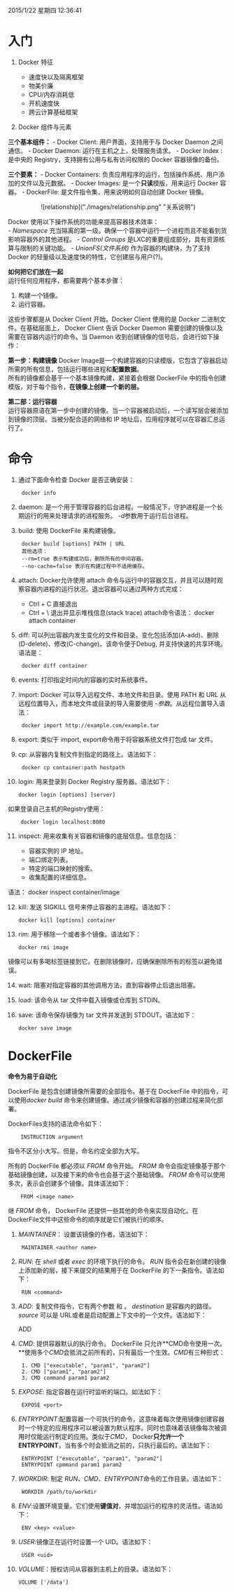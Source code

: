 2015/1/22 星期四 12:36:41 

# 入门 #
1. Docker 特征
	- 速度快以及隔离框架
	- 物美价廉
	- CPU/内存消耗低
	- 开机速度快
	- 跨云计算基础框架

2. Docker 组件与元素

**三个基本组件：**
	- Docker Client: 用户界面，支持用于与 Docker Daemon 之间通信。
	- Docker Daemon: 运行在主机之上，处理服务请求。
	- Docker Index : 是中央的 Registry，支持拥有公用与私有访问权限的 Docker 容器镜像的备份。

**三个要素：**
	- Docker Containers: 负责应用程序的运行，包括操作系统、用户添加的文件以及元数据。
	- Docker Images: 是一个**只读**模版，用来运行 Docker 容器。
	- DockerFile: 是文件指令集，用来说明如何自动创建 Docker 镜像。

<center>
![relationship]("./images/relationship.png" "关系说明")
</center>

Docker 使用以下操作系统的功能来提高容器技术效率：  
	- *Namespace* 充当隔离的第一级。确保一个容器中运行一个进程而且不能看到货影响容器外的其他进程。
	- *Control Groups* 是LXC的重要组成部分，具有资源核算与限制的关键功能。
	- *UnionFS(文件系统)* 作为容器的构建块，为了支持 Docker 的轻量级以及速度快的特性，它创建层与用户(?)。

**如何把它们放在一起**  
运行任何应用程序，都需要两个基本步骤：  
1. 构建一个镜像。  
2. 运行容器。  

这些步骤都是从 Docker Client 开始。Docker Client 使用的是 Docker 二进制文件。在基础层面上， Docker Client 告诉 Docker Daemon 需要创建的镜像以及需要在容器内运行的命令。当 Daemon 收到创建镜像的信号后，会进行如下操作：  

**第一步：构建镜像**
Docker Image是一个构建容器的只读模版，它包含了容器启动所需的所有信息，包括运行哪些进程和**配置数据**。  
所有的镜像都会基于一个基本镜像构建，紧接着会根据 DockerFile 中的指令创建模版，对于每个指令，**在镜像上创建一个新的层。**  

**第二部：运行容器**  
运行容器原语在第一步中创建的镜像。当一个容器被启动后，一个读写层会被添加到镜像的顶层。当被分配合适的网络和 IP 地址后，应用程序就可以在容器汇总运行了。  

# 命令 #

1. 通过下面命令检查 Docker 是否正确安装：

		docker info

2. daemon: 是一个用于管理容器的后台进程。一般情况下，守护进程是一个长期运行的用来处理请求的进程服务。 *-d*参数用于运行后台进程。  
3. build: 使用 DockerFile 来构建镜像。  

		docker build [options] PATH | URL
		其他选项：
		--rm=true 表示构建成功后，删除所有的中间容器。
		--no-cache=false 表示在构建过程中不适用缓存。

4. attach: Docker允许使用 attach 命令与运行中的容器交互，并且可以随时观察容器内进程的运行状况。退出容器可以通过两种方式完成：  
	- Ctrl + C 直接退出
	- Ctrl + \ 退出并显示堆栈信息(stack trace)
attach命令语法：
		docker attach container

5. diff: 可以列出容器内发生变化的文件和目录。变化包括添加(A-add)、删除(D-delete)、修改(C-change)。该命令便于Debug, 并支持快速的共享环境。语法是：

		docker diff container

6. events: 打印指定时间内的容器的实时系统事件。
7. import: Docker 可以导入远程文件、本地文件和目录。使用 PATH 和 URL 从远程位置导入，而本地文件或目录的导入需要使用 *-参数*。从远程位置导入语法：

		docker import http://example.com/example.tar

8. export: 类似于 import, export命令用于将容器系统文件打包成 tar 文件。
9. cp: 从容器内复制文件到指定的路径上。语法如下：

		docker cp container:path hostpath

10. login: 用来登录到 Docker Registry 服务器。语法如下：

		docker login [options] [server]
如果登录自己主机的Registry使用：

		docker login localhost:8080

11. inspect: 用来收集有关容器和镜像的底层信息。信息包括：

	- 容器实例的 IP 地址。
	- 端口绑定列表。
	- 特定的端口映射的搜索。
	- 收集配置的详细信息。

语法：
		docker inspect container/image

12. kill: 发送 SIGKILL 信号来停止容器的主进程。语法如下：

		docker kill [options] container

13. rim: 用于移除一个或者多个镜像。语法如下：

		docker rmi image

镜像可以有多喝标签链接到它。在删除镜像时，应确保删除所有的标签以避免错误。

14. wait: 阻塞对指定容器的其他调用方法，直到容器停止后退出阻塞。

15. load: 该命令从 tar 文件中载入镜像或仓库到 STDIN。

16. save: 该命令保存镜像为 tar 文件并发送到 STDOUT。语法如下：

		docker save image

# DockerFile #

**命令为易于自动化**

DockerFile 是包含创建镜像所需要的全部指令。基于在 DockerFile 中的指令，可以使用*docker build* 命令来创建镜像。通过减少镜像和容器的创建过程来简化部署。  

DockerFiles支持的语法命令如下：

		INSTRUCTION argument

指令不区分小大写。但是，命名约定全部为大写。

所有的 DockerFile 都必须以 *FROM* 命令开始。 *FROM* 命令会指定镜像基于那个基础镜像创建，以及接下来的命令也会基于这个基础镜像。 *FROM* 命令可以使用多次，表示会创建多个镜像。具体语法如下：

		FROM <image name>

继 *FROM* 命令， DockerFile 还提供一些其他的命令来实现自动化。在DockerFile文件中这些命令的顺序就是它们被执行的顺序。

1. *MAINTAINER*： 设置该镜像的作者。语法如下：

		MAINTAINER <author name>

2. *RUN*: 在 *shell* 或者 *exec* 的环境下执行的命令。 *RUN* 指令会在新创建的镜像上添加新的层，接下来提交的结果用于在 DockerFile 的下一条指令。语法如下：

		RUN <command>

3. *ADD*: 复制文件指令，它有两个参数 *<source>* 和 *<destination>*。 *destination* 是容器内的路径。 *source* 可以是 URL或者是启动配置上下文中的一个文件。语法如下：

	ADD <src> <destination>

4. *CMD*: 提供容器默认的执行命令。 DockerFile 只允许**CMD命令使用一次。**使用多个*CMD*会抵消之前所有的，只有最后一个生效。*CMD*有三种形式：

		1. CMD ["executable", "param1", "param2"]
		2. CMD ["param1", "param2"]
		3. CMD command param1 param2

5. *EXPOSE*: 指定容器在运行时监听的端口。如法如下：

		EXPOSE <port>

6. *ENTRYPOINT*:配置容器一个可执行的命令，这意味着每次使用镜像创建容器时一个特定的应用程序可以被设置为默认程序。同时也意味着该镜像每次被调用时仅能运行制定的应用。类似于*CMD*， Docker**只允许一个ENTRYPOINT**，当有多个时会抵消之前的，只执行最后的。语法如下：

		ENTRYPOINT ["executable", "param1", "param2"]
		ENTRYPOINT cpmmand param1 param2

7. *WORKDIR*: 制定 *RUN、CMD、ENTRYPOINT*命令的工作目录。语法如下：

		WORKDIR /path/to/workdir

8. *ENV*:设置环境变量。它们使用**键值对**，并增加运行的程序的灵活性。语法如下：

		ENV <key> <value>

9. *USER*:镜像正在运行时设置一个 UID。语法如下：

		USER <uid>

10. *VOLUME*：授权访问从容器到主机上的目录。语法如下：

		VOLUME ['/data']